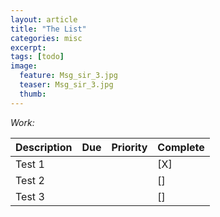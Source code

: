 ```yaml
---
layout: article
title: "The List"
categories: misc
excerpt:
tags: [todo]
image:
  feature: Msg_sir_3.jpg
  teaser: Msg_sir_3.jpg
  thumb:
---
```



*Work:*

| Description  | Due  | Priority  | Complete
|---|---|---|---|
| Test 1  |   |   |[X]|
| Test 2  |   |   |[]|
| Test 3  |   |   |[]|

